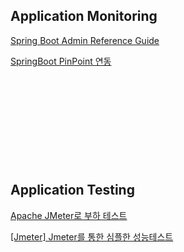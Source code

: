 

## Application Monitoring

[Spring Boot Admin Reference Guide](https://codecentric.github.io/spring-boot-admin/current/#getting-started)
<br/>

[SpringBoot PinPoint 연동](https://backtony.github.io/spring/2021-10-24-spring-test-4/)
<br/>


[]()
<br/>

[]()
<br/>

[]()
<br/>

[]()
<br/>

[]()
<br/>




## Application Testing

[Apache JMeter로 부하 테스트](https://oingdaddy.tistory.com/163)
<br/>

[[Jmeter] Jmeter를 통한 심플한 성능테스트](https://buildabetterworld.tistory.com/180)
<br/>

[]()
<br/>

[]()
<br/>

[]()
<br/>

[]()
<br/>



